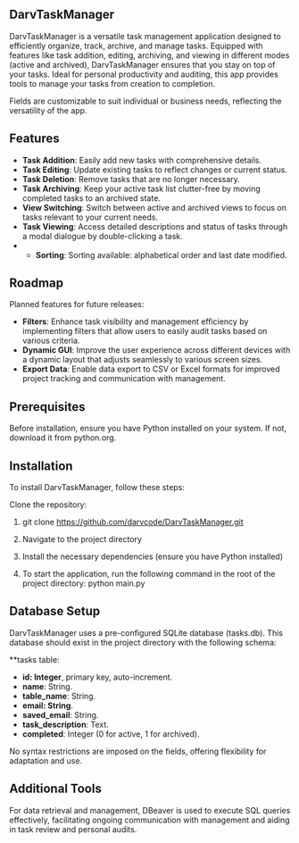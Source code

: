## DarvTaskManager
DarvTaskManager is a versatile task management application designed to efficiently organize, track, archive, and manage tasks. Equipped with features like task addition, editing, archiving, and viewing in different modes (active and archived), DarvTaskManager ensures that you stay on top of your tasks. Ideal for personal productivity and auditing, this app provides tools to manage your tasks from creation to completion.

Fields are customizable to suit individual or business needs, reflecting the versatility of the app.

## Features
- **Task Addition**: Easily add new tasks with comprehensive details.
- **Task Editing**: Update existing tasks to reflect changes or current status.
- **Task Deletion**: Remove tasks that are no longer necessary.
- **Task Archiving**: Keep your active task list clutter-free by moving completed tasks to an archived state.
- **View Switching**: Switch between active and archived views to focus on tasks relevant to your current needs.
- **Task Viewing**: Access detailed descriptions and status of tasks through a modal dialogue by double-clicking a task.
- - **Sorting**: Sorting available: alphabetical order and last date modified.

## Roadmap
Planned features for future releases:

- **Filters**: Enhance task visibility and management efficiency by implementing filters that allow users to easily audit tasks based on various criteria.
- **Dynamic GUI**: Improve the user experience across different devices with a dynamic layout that adjusts seamlessly to various screen sizes.
- **Export Data**: Enable data export to CSV or Excel formats for improved project tracking and communication with management.

## Prerequisites
Before installation, ensure you have Python installed on your system. If not, download it from python.org.

## Installation
To install DarvTaskManager, follow these steps:

Clone the repository:
1. git clone https://github.com/darvcode/DarvTaskManager.git

2. Navigate to the project directory

3. Install the necessary dependencies (ensure you have Python installed)

4. To start the application, run the following command in the root of the project directory:
   python main.py


## Database Setup
DarvTaskManager uses a pre-configured SQLite database (tasks.db). This database should exist in the project directory with the following schema:

**tasks table:
- **id: Integer**, primary key, auto-increment.
- **name**: String.
- **table_name**: String.
- **email: String**.
- **saved_email**: String.
- **task_description**: Text.
- **completed**: Integer (0 for active, 1 for archived).

No syntax restrictions are imposed on the fields, offering flexibility for adaptation and use.

## Additional Tools
For data retrieval and management, DBeaver is used to execute SQL queries effectively, facilitating ongoing communication with management and aiding in task review and personal audits.





